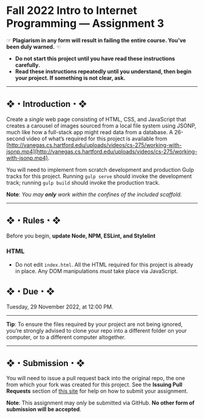 # Fall 2022 Intro to Internet Programming — Assignment 3

☞ **Plagiarism in any form will result in failing the entire course. You’ve been duly warned.** ☜
* **Do not start this project until you have read these instructions carefully.**
* **Read these instructions repeatedly until you understand, then begin your project. If something is not clear, ask.**

---

## ❖・Introduction・❖
Create a *single* web page consisting of HTML, CSS, and JavaScript that creates a carousel of images sourced from a local file system using JSONP, much like how a full-stack app might read data from a database. A 26-second video of what’s required for this project is available from [http://vanegas.cs.hartford.edu/uploads/videos/cs-275/working-with-jsonp.mp4](http://vanegas.cs.hartford.edu/uploads/videos/cs-275/working-with-jsonp.mp4).

You will need to implement from scratch development and production Gulp tracks for this project. Running `gulp serve` should invoke the development track; running `gulp build` should invoke the production track.

**Note**: _You may **only** work within the confines of the included scaffold._

---

## ❖・Rules・❖
Before you begin, **update Node, NPM, ESLint, and Stylelint**

### HTML
* Do not edit `index.html`. All the HTML required for this project is already in place. Any DOM manipulations _must_ take place via JavaScript.

## ❖・Due・❖
Tuesday, 29 November 2022, at 12:00 PM.

---

**Tip**: To ensure the files required by your project are not being ignored, you’re strongly advised to clone your repo into a different folder on your computer, or to a different computer altogether.

---

## ❖・Submission・❖
You will need to issue a pull request back into the original repo, the one from which your fork was created for this project. See the **Issuing Pull Requests** section of [this site](http://code-warrior.github.io/tutorials/git/github/index.html) for help on how to submit your assignment.

**Note**: This assignment may *only* be submitted via GitHub. **No other form of submission will be accepted**.
